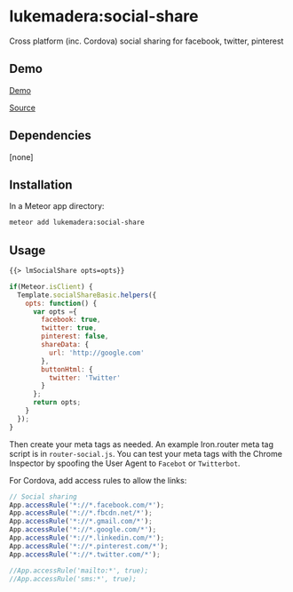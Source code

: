 # lukemadera:social-share

Cross platform (inc. Cordova) social sharing for facebook, twitter, pinterest


## Demo

[Demo](http://lukemadera-packages.meteor.com/social-share-basic)

[Source](https://github.com/lukemadera/meteor-packages/tree/master/social-share/basic)


## Dependencies

[none]


## Installation

In a Meteor app directory:
```bash
meteor add lukemadera:social-share
```


## Usage

```html
{{> lmSocialShare opts=opts}}
```

```js
if(Meteor.isClient) {
  Template.socialShareBasic.helpers({
    opts: function() {
      var opts ={
        facebook: true,
        twitter: true,
        pinterest: false,
        shareData: {
          url: 'http://google.com'
        },
        buttonHtml: {
          twitter: 'Twitter'
        }
      };
      return opts;
    }
  });
}
```

Then create your meta tags as needed. An example Iron.router meta tag script is in `router-social.js`.
You can test your meta tags with the Chrome Inspector by spoofing the User Agent to `Facebot` or `Twitterbot`.

For Cordova, add access rules to allow the links:

```js
// Social sharing
App.accessRule('*://*.facebook.com/*');
App.accessRule('*://*.fbcdn.net/*');
App.accessRule('*://*.gmail.com/*');
App.accessRule('*://*.google.com/*');
App.accessRule('*://*.linkedin.com/*');
App.accessRule('*://*.pinterest.com/*');
App.accessRule('*://*.twitter.com/*');

//App.accessRule('mailto:*', true);
//App.accessRule('sms:*', true);
```
